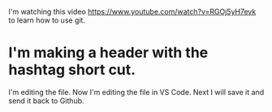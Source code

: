 I'm watching this video https://www.youtube.com/watch?v=RGOj5yH7evk to learn how to use git.
# I'm making a header with the hashtag short cut.
I'm editing the file.
Now I'm editing the file in VS Code. Next I will save it and send it back to Github. 
